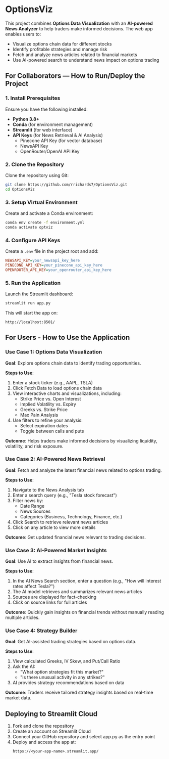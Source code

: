 # OptionsViz

This project combines **Options Data Visualization** with an **AI-powered News Analyzer** to help traders make informed decisions. The web app enables users to:
- Visualize options chain data for different stocks
- Identify profitable strategies and manage risk
- Fetch and analyze news articles related to financial markets
- Use AI-powered search to understand news impact on options trading

## For Collaborators — How to Run/Deploy the Project

### 1. Install Prerequisites

Ensure you have the following installed:
- **Python 3.8+**
- **Conda** (for environment management)
- **Streamlit** (for web interface)
- **API Keys** (for News Retrieval & AI Analysis)
  - Pinecone API Key (for vector database)
  - NewsAPI Key
  - OpenRouter/OpenAI API Key

### 2. Clone the Repository

Clone the repository using Git:

```bash
git clone https://github.com/rrichards7/OptionsViz.git
cd OptionsViz
```

### 3. Setup Virtual Environment

Create and activate a Conda environment:

```bash
conda env create -f environment.yml
conda activate optviz
```

### 4. Configure API Keys

Create a `.env` file in the project root and add:

```ini
NEWSAPI_KEY=your_newsapi_key_here
PINECONE_API_KEY=your_pinecone_api_key_here
OPENROUTER_API_KEY=your_openrouter_api_key_here
```

### 5. Run the Application

Launch the Streamlit dashboard:

```bash
streamlit run app.py
```

This will start the app on:

```
http://localhost:8501/
```


## For Users - How to Use the Application

### Use Case 1: Options Data Visualization

**Goal**: Explore options chain data to identify trading opportunities.

**Steps to Use**:

1. Enter a stock ticker (e.g., AAPL, TSLA)
2. Click Fetch Data to load options chain data
3. View interactive charts and visualizations, including:
   - Strike Price vs. Open Interest
   - Implied Volatility vs. Expiry
   - Greeks vs. Strike Price
   - Max Pain Analysis
4. Use filters to refine your analysis:
   - Select expiration dates
   - Toggle between calls and puts

**Outcome**: Helps traders make informed decisions by visualizing liquidity, volatility, and risk exposure.

### Use Case 2: AI-Powered News Retrieval

**Goal**: Fetch and analyze the latest financial news related to options trading.

**Steps to Use**:

1. Navigate to the News Analysis tab
2. Enter a search query (e.g., "Tesla stock forecast")
3. Filter news by:
   - Date Range
   - News Sources
   - Categories (Business, Technology, Finance, etc.)
4. Click Search to retrieve relevant news articles
5. Click on any article to view more details

**Outcome**: Get updated financial news relevant to trading decisions.

### Use Case 3: AI-Powered Market Insights

**Goal**: Use AI to extract insights from financial news.

**Steps to Use**:

1. In the AI News Search section, enter a question (e.g., "How will interest rates affect Tesla?")
2. The AI model retrieves and summarizes relevant news articles
3. Sources are displayed for fact-checking
4. Click on source links for full articles

**Outcome**: Quickly gain insights on financial trends without manually reading multiple articles.

### Use Case 4: Strategy Builder

**Goal**: Get AI-assisted trading strategies based on options data.

**Steps to Use**:

1. View calculated Greeks, IV Skew, and Put/Call Ratio
2. Ask the AI:
   - "What option strategies fit this market?"
   - "Is there unusual activity in any strikes?"
3. AI provides strategy recommendations based on data

**Outcome**: Traders receive tailored strategy insights based on real-time market data.


## Deploying to Streamlit Cloud

1. Fork and clone the repository
2. Create an account on Streamlit Cloud
3. Connect your GitHub repository and select app.py as the entry point
4. Deploy and access the app at:
   ```
   https://<your-app-name>.streamlit.app/
   ```